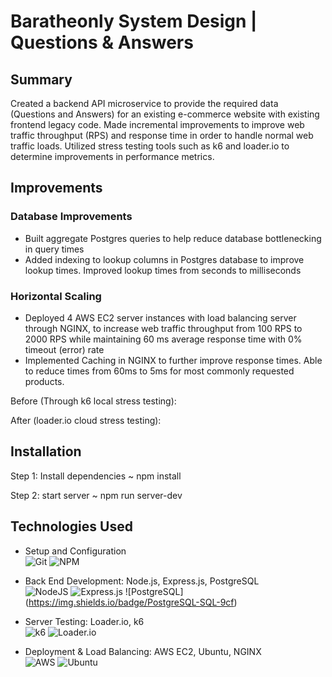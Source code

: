# Baratheonly System Design | Questions & Answers

## Summary

Created a backend API microservice to provide the required data (Questions and Answers) for an existing e-commerce website with existing frontend legacy code. Made incremental improvements to improve web traffic throughput (RPS) and response time in order to handle normal web traffic loads. Utilized stress testing tools such as k6 and loader.io to determine improvements in performance metrics.

## Improvements

### Database Improvements

- Built aggregate Postgres queries to help reduce database bottlenecking in query times
- Added indexing to lookup columns in Postgres database to improve lookup times. Improved lookup times from seconds to milliseconds

### Horizontal Scaling

- Deployed 4 AWS EC2 server instances with load balancing server through NGINX, to increase web traffic throughput from 100 RPS to 2000 RPS while maintaining 60 ms average response time with 0% timeout (error) rate
- Implemented Caching in NGINX to further improve response times. Able to reduce times from 60ms to 5ms for most commonly requested products.

Before (Through k6 local stress testing):

After (loader.io cloud stress testing):

## Installation

Step 1: Install dependencies ~ npm install

Step 2: start server ~ npm run server-dev

## Technologies Used

- Setup and Configuration \
  ![Git](https://img.shields.io/badge/git-%23F05033.svg?style=for-the-badge&logo=git&logoColor=white)
  ![NPM](https://img.shields.io/badge/NPM-%23000000.svg?style=for-the-badge&logo=npm&logoColor=white)

- Back End Development: Node.js, Express.js, PostgreSQL \
  ![NodeJS](https://img.shields.io/badge/node.js-6DA55F?style=for-the-badge&logo=node.js&logoColor=white)
  ![Express.js](https://img.shields.io/badge/express.js-%23404d59.svg?style=for-the-badge&logo=express&logoColor=%2361DAFB)
  ![PostgreSQL] (https://img.shields.io/badge/PostgreSQL-SQL-9cf)

- Server Testing: Loader.io, k6 \
  ![k6](https://img.shields.io/badge/k6-local-blue)
  ![Loader.io](https://img.shields.io/badge/loader.io-cloud-blue)

- Deployment & Load Balancing: AWS EC2, Ubuntu, NGINX \
  ![AWS](https://img.shields.io/badge/AWS-%23FF9900.svg?style=for-the-badge&logo=amazon-aws&logoColor=white)
  ![Ubuntu](https://img.shields.io/badge/Ubuntu-E95420?style=for-the-badge&logo=ubuntu&logoColor=white)
